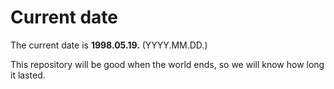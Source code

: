 # Current date

The current date is **1998.05.19.** (YYYY.MM.DD.)

This repository will be good when the world ends, so we will know how long it lasted.